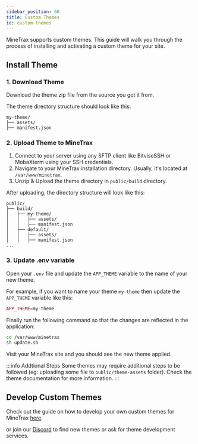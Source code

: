 ```yaml
---
sidebar_position: 60
title: Custom Themes
id: custom-themes
---
```


MineTrax supports custom themes. 
This guide will walk you through the process of installing and activating a custom theme for your site.

## Install Theme

### 1. Download Theme

Download the theme zip file from the source you got it from.

The theme directory structure should look like this:

```
my-theme/
├── assets/
├── manifest.json
```

### 2. Upload Theme to MineTrax

1. Connect to your server using any SFTP client like BitviseSSH or MobaXterm using your SSH credentials.
2. Navigate to your MineTrax installation directory. Usually, it's located at `/var/www/minetrax`.
3. Unzip & Upload the theme directory in `public/build` directory.

After uploading, the directory structure will look like this:

```
public/
├── build/
│   ├── my-theme/
│   │   ├── assets/
│   │   ├── manifest.json
│   ├── default/
│   │   ├── assets/
│   │   ├── manifest.json
...
```

### 3. Update .env variable

Open your `.env` file and update the `APP_THEME` variable to the name of your new theme.

For example, if you want to name your theme `my-theme` then update the `APP_THEME` variable like this:

```php title=".env"
APP_THEME=my-theme
```

Finally run the following command so that the changes are reflected in the application:

```bash
cd /var/www/minetrax
sh update.sh
```

Visit your MineTrax site and you should see the new theme applied.

:::info Addtional Steps
Some themes may require additional steps to be followed (eg: uploading some file to `public/theme-assets` folder). Check the theme documentation for more information.
:::

## Develop Custom Themes

Check out the guide on how to develop your own custom themes for MineTrax [here](../development/develop-custom-themes).

or join our [Discord](https://discord.gg/Hzfj27k) to find new themes or ask for theme development services.
